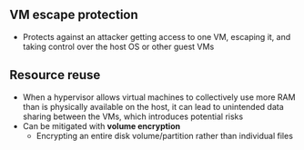 ## VM escape protection
- Protects against an attacker getting access to one VM, escaping it, and taking control over the host OS or other guest VMs
## Resource reuse
- When a hypervisor allows virtual machines to collectively use more RAM than is physically available on the host, it can lead to unintended data sharing between the VMs, which introduces potential risks
- Can be mitigated with **volume encryption**
	- Encrypting an entire disk volume/partition rather than individual files